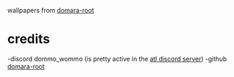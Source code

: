 wallpapers from [domara-root](https://github.com/domara-root/tuxpapers)

# credits
-discord dommo_wommo (is pretty active in the [atl discord server](https://discord.gg/linux/))
-github [domara-root](https://github.com/domara-root/)